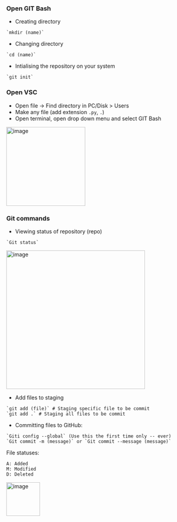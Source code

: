 ### Open GIT Bash
- Creating directory <br>
```
`mkdir (name)`
```


- Changing directory
```
`cd (name)`
```


- Intialising the repository on your system
```
`git init`
```

### Open VSC
- Open file -> Find directory in PC/Disk > Users
- Make any file (add extension `.py`, `.`)
- Open terminal, open drop down menu and select GIT Bash
<img width="209" alt="image" src="https://github.com/Kairos-T/Github-NullsecxOverflow/assets/80029462/1373e1bb-1ed0-4ed6-9c48-be500bd9095e">

### Git commands

- Viewing status of repository (repo)
```
`Git status`
```
<img width="367" alt="image" src="https://github.com/Kairos-T/Github-NullsecxOverflow/assets/80029462/329c8972-3920-4c57-98dd-8bb65c063ffd"> <br>
- Add files to staging
```
`git add (file)` # Staging specific file to be commit 
`git add .` # Staging all files to be commit
```

- Committing files to GitHub:
```
`Giti config --global` (Use this the first time only -- ever)
`Git commit -m (message)` or `Git commit --message (message)`
```

File statuses: 
```
A: Added
M: Modified
D: Deleted
```
<img width="89" alt="image" src="https://github.com/Kairos-T/Github-NullsecxOverflow/assets/80029462/b6f9e7d7-a295-4088-bf4d-671d797249e7">
<br>


